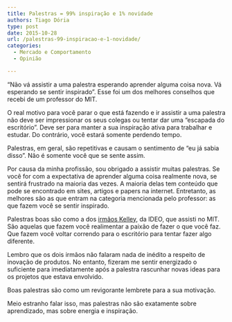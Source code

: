 ```yaml
---
title: Palestras = 99% inspiração e 1% novidade
authors: Tiago Dória
type: post
date: 2015-10-28
url: /palestras-99-inspiracao-e-1-novidade/
categories:
  - Mercado e Comportamento
  - Opinião

---
```

&#8220;Não vá assistir a uma palestra esperando aprender alguma coisa nova. Vá esperando se sentir inspirado&#8221;. Esse foi um dos melhores conselhos que recebi de um professor do MIT.

O real motivo para você parar o que está fazendo e ir assistir a uma palestra não deve ser impressionar os seus colegas ou tentar dar uma &#8220;escapada do escritório&#8221;. Deve ser para manter a sua inspiração ativa para trabalhar e estudar. Do contrário, você estará somente perdendo tempo.

Palestras, em geral, são repetitivas e causam o sentimento de &#8220;eu já sabia disso&#8221;. Não é somente você que se sente assim.

Por causa da minha profissão, sou obrigado a assistir muitas palestras. Se você for com a expectativa de aprender alguma coisa realmente nova, se sentirá frustrado na maioria das vezes. A maioria delas tem conteúdo que pode se encontrado em sites, artigos e papers na internet. Entretanto, as melhores são as que entram na categoria mencionada pelo professor: as que fazem você se sentir inspirado.

Palestras boas são como a dos [irmãos Kelley][1], da IDEO, que assisti no MIT. São aquelas que fazem você realimentar a paixão de fazer o que você faz. Que fazem você voltar correndo para o escritório para tentar fazer algo diferente.

Lembro que os dois irmãos não falaram nada de inédito a respeito de inovação de produtos. No entanto, fizeram me sentir energizado o suficiente para imediatamente após a palestra rascunhar novas ideas para os projetos que estava envolvido.

Boas palestras são como um revigorante lembrete para a sua motivação.

Meio estranho falar isso, mas palestras não são exatamente sobre aprendizado, mas sobre energia e inspiração.

 [1]: http://www.tiagodoria.com.br/coluna/2013/07/24/todo-mundo-deveria-ser-professor/